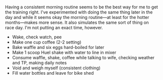 Having a consistent morning routine seems to be the best way for me to get the training right. I've experimented with doing the same thing later in the day and while it seems okay the morning routine—at least for the hotter months—makes more sense. It also simulates the same sort of thing on race day. I'm not putting an exact time, however.

- Wake, check watch, pee
- Make one cup coffee (2-2 setting)
- Bake waffle and six eggs hard-boiled for later
- Make 1 scoop Huel shake with water to line in mixer
- Consume waffle, shake, coffee while talking to wife, checking weather and TP, making daily notes
- Void and weigh myself (consistent clothing)
- Fill water bottles and leave for bike shed